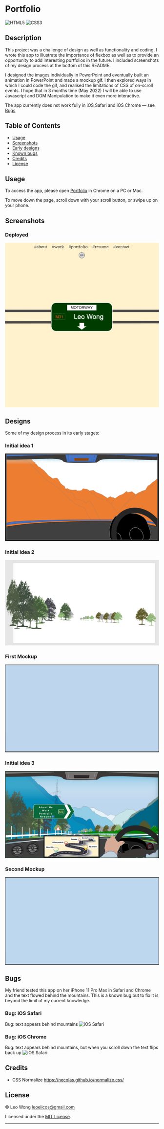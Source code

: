 # Portfolio

![HTML5](https://img.shields.io/badge/html5-%23E34F26.svg?style=for-the-badge&logo=html5&logoColor=white) ![CSS3](https://img.shields.io/badge/css3-%231572B6.svg?style=for-the-badge&logo=css3&logoColor=white)

## Description

This project was a challenge of design as well as functionality and coding. I wrote this app to illustrate the importance of flexbox as well as to provide an opportunity to add interesting portfolios in the future. I included screenshots of my design process at the bottom of this README.

I designed the images individually in PowerPoint and eventually built an animation in PowerPoint and made a mockup gif. I then explored ways in which I could code the gif, and realised the limitations of CSS of on-scroll events. I hope that in 3 months time (May 2022) I will be able to use Javascript and DOM Manipulation to make it even more interactive.

The app currently does not work fully in iOS Safari and iOS Chrome — see [Bugs](#bugs)

## Table of Contents

-  [Usage](#usage)
-  [Screenshots](#screenshots)
-  [Early designs](#designs)
-  [Known bugs](#bugs)
-  [Credits](#credits)
-  [License](#license)

## Usage

To access the app, please open [Portfolio](https://leoelicos.github.io/bcs-02-portfolio/) in Chrome on a PC or Mac.

To move down the page, scroll down with your scroll button, or swipe up on your phone.

## Screenshots

### Deployed

![Animation](./assets/screenshots/screenshot-of-deployed.jpg)

## Designs

Some of my design process in its early stages:

### Initial idea 1

![Initial Idea 1](./assets/mockups/idea1.png)

### Initial idea 2

![Initial Idea 2](./assets/mockups/idea2.png)

### First Mockup

![First Mockup](./assets/mockups/mockup1.gif)

### Initial idea 3

![Initial Idea 3](./assets/mockups/idea3.jpg)

### Second Mockup

![Second Mockup](./assets/mockups/mockup2.gif)

## Bugs

My friend tested this app on her iPhone 11 Pro Max in Safari and Chrome and the text flowed behind the mountains. This is a known bug but to fix it is beyond the limit of my current knowledge.

### Bug: iOS Safari

Bug: text appears behind mountains ![iOS Safari](./assets/bugs/iphone-11-pro-max-safari-2022-03-02.gif)

### Bug: iOS Chrome

Bug: text appears behind mountains, but when you scroll down the text flips back up ![iOS Safari](./assets/bugs/iphone-11-pro-max-chrome-2022-03-02.gif)

## Credits

-  CSS Normalize https://necolas.github.io/normalize.css/

## License

&copy; Leo Wong <leoelicos@gmail.com>

Licensed under the [MIT License](./LICENSE.txt).

---
